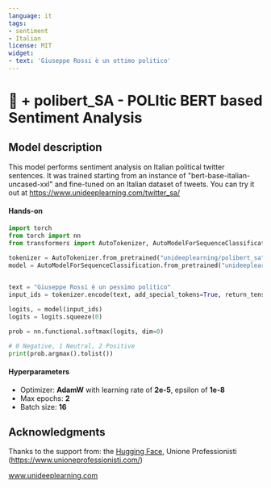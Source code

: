 ```yaml
---
language: it
tags:
- sentiment
- Italian
license: MIT
widget:
- text: 'Giuseppe Rossi è un ottimo politico'
---
```


# 🤗 + polibert_SA - POLItic BERT based Sentiment Analysis
  
## Model description  
  
This model performs sentiment analysis on Italian political twitter sentences. It was trained starting from an instance of "bert-base-italian-uncased-xxl" and fine-tuned on an Italian dataset of tweets.
You can try it out at https://www.unideeplearning.com/twitter_sa/
  
#### Hands-on  
  
```python
import torch
from torch import nn 
from transformers import AutoTokenizer, AutoModelForSequenceClassification

tokenizer = AutoTokenizer.from_pretrained("unideeplearning/polibert_sa")
model = AutoModelForSequenceClassification.from_pretrained("unideeplearning/polibert_sa")
			

text = "Giuseppe Rossi è un pessimo politico"
input_ids = tokenizer.encode(text, add_special_tokens=True, return_tensors= 'pt')

logits, = model(input_ids)
logits = logits.squeeze(0)

prob = nn.functional.softmax(logits, dim=0)

# 0 Negative, 1 Neutral, 2 Positive 
print(prob.argmax().tolist())
```  
  
#### Hyperparameters

- Optimizer: **AdamW** with learning rate of **2e-5**, epsilon of **1e-8**
- Max epochs: **2**
- Batch size: **16**

## Acknowledgments

Thanks to the support from: 
the [Hugging Face](https://huggingface.co/), Unione Professionisti (https://www.unioneprofessionisti.com/)

www.unideeplearning.com
